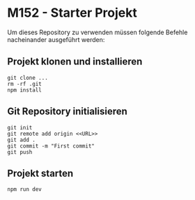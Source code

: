 # M152 - Starter Projekt

Um dieses Repository zu verwenden müssen folgende Befehle nacheinander ausgeführt werden:


## Projekt klonen und installieren

```ssh
git clone ...
rm -rf .git
npm install
```

## Git Repository initialisieren

```ssh
git init
git remote add origin <<URL>>
git add .
git commit -m "First commit"
git push
```

## Projekt starten

```ssh
npm run dev
```